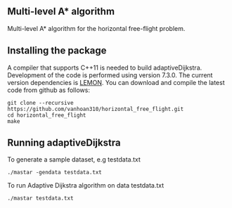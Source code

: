 ## Multi-level A* algorithm ##
Multi-level A* algorithm for the horizontal free-flight problem. 

## Installing the package ##

A compiler that supports C++11 is needed to build adaptiveDijkstra. Development of the code is performed using version 7.3.0. The current version dependencies is [LEMON](https://lemon.cs.elte.hu/trac/lemon). You can download and compile the latest code from github as follows:

```
git clone --recursive https://github.com/vanhoan310/horizontal_free_flight.git
cd horizontal_free_flight
make
```

## Running adaptiveDijkstra ##

To generate a sample dataset, e.g testdata.txt
```
./mastar -gendata testdata.txt
```

To run Adaptive Dijkstra algorithm on data testdata.txt
```
./mastar testdata.txt
```
